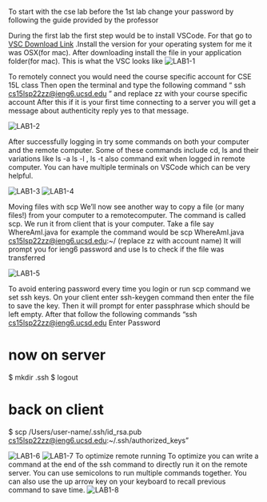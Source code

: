 To start with the cse lab before the 1st lab change your password by following the guide provided by the professor

During the first lab the first step would be to install VSCode. For that go to 
[VSC Download Link](https://code.visualstudio.com/) .Install the version for your operating system for me it was OSX(for mac). After downloading install the file in your application folder(for mac).
This is what the VSC looks like
 ![LAB1-1](https://user-images.githubusercontent.com/103228599/162647026-6ae9bd7f-13ff-457b-8379-c4052504947e.png)
 
To remotely connect you would need the course specific account for CSE 15L class 
Then open the terminal and type the following command “ ssh cs15lsp22zz@ieng6.ucsd.edu ” and replace zz with your course specific account
After this if it is your first time connecting to a server you will get a message about authenticity reply yes to that message.

![LAB1-2](https://user-images.githubusercontent.com/103228599/162647047-1d002966-fdd1-402b-8969-7c028a356429.png)

After successfully logging in try some commands on both your computer and the remote computer. Some of these commands include cd, ls and their variations like ls -a ls -l , ls -t also command exit when logged in remote computer. You can have multiple terminals on VSCode which can be very helpful.

![LAB1-3](https://user-images.githubusercontent.com/103228599/162647070-dce7f24f-94a9-4b03-b89a-3047e76f3cc8.png)
![LAB1-4](https://user-images.githubusercontent.com/103228599/162647071-130d363b-7ec6-4397-a788-205144942ef9.png)



Moving files with scp
We’ll now see another way to copy a file (or many files!) from your computer to a remotecomputer. The command is called scp. We run it from client that is your computer. Take a file say WhereAmI.java for example the command would be 
scp WhereAmI.java cs15lsp22zz@ieng6.ucsd.edu:~/ (replace zz with account name)
It will prompt you for ieng6 password and use ls to check if the file was transferred

 ![LAB1-5](https://user-images.githubusercontent.com/103228599/162647137-8034f546-d104-450d-9a6d-d7858bf40969.png)


To avoid entering password every time you login or run scp command  we set ssh keys.
On your client enter ssh-keygen command then enter the file to save the key. Then it will prompt for enter passphrase which should be left empty. After that follow the following commands
“ssh cs15lsp22zz@ieng6.ucsd.edu
Enter Password
# now on server
$ mkdir .ssh
$ logout
# back on client
$ scp /Users/user-name/.ssh/id_rsa.pub
cs15lsp22zz@ieng6.ucsd.edu:~/.ssh/authorized_keys”

![LAB1-6](https://user-images.githubusercontent.com/103228599/162647147-bc544f73-3415-4040-b2f0-08d4d0f648af.png)
![LAB1-7](https://user-images.githubusercontent.com/103228599/162647153-04dad844-175d-446b-ab6d-91c460565a3d.png)
To optimize remote running
To optimize you can write a command at the end of the ssh command to directly run it on the remote server. You can use semicolons to run multiple commands together. You can also use the up arrow key on your keyboard to recall previous command to save time.
 ![LAB1-8](https://user-images.githubusercontent.com/103228599/162647154-06ed2ef0-5573-4a01-84f8-fe0c895aaf51.png)
